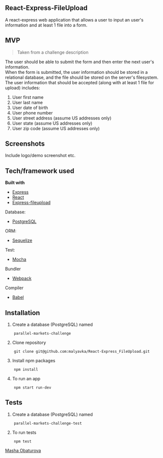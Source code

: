 ## React-Express-FileUpload
A react-express web application that allows a user to input an user's information and at least 1 file into a form.

## MVP
>Taken from a challenge description

The user should be able to submit the form and then enter the next user's information.  
When the form is submitted, the user information should be stored in a relational database, 
and the file should be stored on the server's filesystem. 
The user information that should be accepted (along with at least 1 file for upload) includes:
1. User first name
2. User last name
3. User date of birth
4. User phone number
5. User street address (assume US addresses only)
6. User state (assume US addresses only)
7. User zip code  (assume US addresses only)

## Screenshots
Include logo/demo screenshot etc.

## Tech/framework used

<b>Built with</b>
- [Express](https://expressjs.com/)
- [React](https://reactjs.org/)
- [Express-fileupload](https://www.npmjs.com/package/express-fileupload)

Database:
- [PostgreSQL](https://www.postgresql.org/)

ORM:
- [Sequelize](https://sequelize.org/)

Test:
- [Mocha](https://mochajs.org/)

Bundler
- [Webpack](https://webpack.js.org/)

Compiler
- [Babel](https://babeljs.io/)

## Installation

1. Create a database (PostgreSQL) named
```$xslt
    parallel-markets-challenge
```
2. Clone repository
```$xslt
    git clone git@github.com:malyavka/React-Express_FileUpload.git
```
3. Install npm packages
```$xslt
    npm install
```
4. To run an app
```$xslt
    npm start run-dev  
```

## Tests
1. Create a database (PostgreSQL) named 
```$xslt
    parallel-markets-challenge-test
```
2. To run tests
```$xslt
    npm test
```


[Masha Obaturova](https://github.com/malyavka)